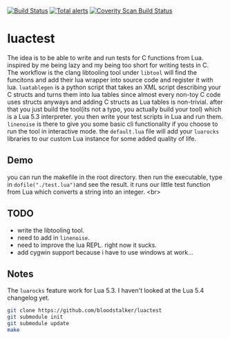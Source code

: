 
[![Build Status](https://travis-ci.org/bloodstalker/luactest.svg?branch=master)](https://travis-ci.org/bloodstalker/luactest)
[![Total alerts](https://img.shields.io/lgtm/alerts/g/bloodstalker/luactest.svg?logo=lgtm&logoWidth=18)](https://lgtm.com/projects/g/bloodstalker/luactest/alerts/)
<a href="https://scan.coverity.com/projects/bloodstalker-luactest">
  <img alt="Coverity Scan Build Status"
       src="https://img.shields.io/coverity/scan/18518.svg"/>
</a>


# luactest
The idea is to be able to write and run tests for C functions from Lua. inspired by me being lazy and my being too short for writing tests in C.<br/>
The workflow is the clang libtooling tool under `libtool` will find the funcitons and add their lua wrapper into source code and register it with lua. `luatablegen` is a python script that takes an XML script describing your C structs and turns them into lua tables since almost every non-toy C code uses structs anyways and adding C structs as Lua tables is non-trivial. after that you just build the tool(its not a typo, you actually build your tool) which is a Lua 5.3 interpreter. you then write your test scripts in Lua and run them. `linenoise` is there to give you some basic cli functionality if you choose to run the tool in interactive mode. the `default.lua` file will add your `luarocks` libraries to our custom Lua instance for some added quality of life.<br/>

## Demo
you can run the makefile in the root directory. then run the executable, type in `dofile("./test.lua")`and see the result. it runs our little test function from Lua which converts a string into an integer. <br\>

## TODO
* write the libtooling tool.<br/>
* need to add in `linenoise`.<br/>
* need to improve the lua REPL. right now it sucks.<br/>
* add cygwin support because i have to use windows at work...<br/>


## Notes
The `luarocks` feature work for Lua 5.3. I haven't looked at the Lua 5.4 changelog yet.<br/>
```sh
git clone https://github.com/bloodstalker/luactest
git submodule init
git submodule update
make
```
